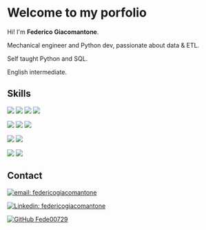 # Welcome to my porfolio
Hi! I'm **Federico Giacomantone**.

Mechanical engineer and Python dev, passionate about data & ETL.


Self taught Python and SQL.

English intermediate.


## Skills

<p align="Rigth">
    <a>
        <img src="https://img.shields.io/badge/-python-blue?style=square&logo=python&logoColor=ffdd54"/></a>
    <a>
        <img src="https://img.shields.io/badge/-pandas-%23150458?style=square&logo=pandas&logoColor=white"/></a>
	<a>
		<img src="https://img.shields.io/badge/-numpy-%23013243?style=square&logo=numpy&logoColor=white"/></a>
    <a>
        <img src="https://img.shields.io/badge/-matplotlib-%23ffffff?style=square&logo=matplotlib&logoColor=white"/></a>
</p>
<p align="Rigth">
<a>
        <img src="https://img.shields.io/badge/-postgresql-%23316192?style=square&logo=postgresql&logoColor=white"/></a>
    <a>
        <img src="https://img.shields.io/badge/-mysql-%2300f?style=square&logo=mysql&logoColor=white"/></a>
	<a>
        <img src="https://img.shields.io/badge/-apachespark-blue?style=square&logo=apachespark&logoColor=white"/></a>
</p>
<p align="Rigth">
<a>
        <img src="https://img.shields.io/badge/-jupyter-%23FA0F00?style=square&logo=jupyter&logoColor=white"/></a>
<a>
        <img src="https://img.shields.io/badge/-docker-%230db7ed?style=square&logo=docker&logoColor=white"/></a>
</p>
<p align="Rigth">
<a>
        <img src="https://img.shields.io/badge/-Git-%23F05033?style=square&logo=Git&logoColor=white"/></a>
<a>
        <img src="https://img.shields.io/badge/VS%20Code-0078d7?style=square&logo=visual-studio-code&logoColor=white"/></a>
</p>


## Contact

[![email: federicogiacomantone](https://img.shields.io/badge/-fede.giacomantone@hotmail.com-0078D4?style=square&logo=microsoft-outlook&logoColor=white)](mailto:fede.giacomantone@hotmail.com)


[![Linkedin: federicogiacomantone](https://img.shields.io/badge/-federico%20giacomantone-blue?style=square&logo=Linkedin&logoColor=white)](https://www.linkedin.com/in/federico-giacomantone)


[![GitHub Fede00729](https://img.shields.io/github/followers/Fede00729?label=follow&style=social)](https://github.com/Fede00729)
